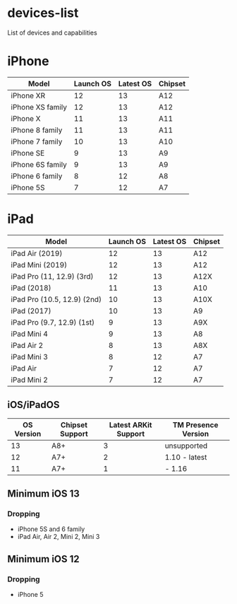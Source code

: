 # devices-list
List of devices and capabilities

# iPhone
| Model | Launch OS | Latest OS | Chipset |
| ----- | --------- | --------- | ------- |
| iPhone XR | 12 | 13 | A12 | 
| iPhone XS family | 12 | 13 | A12 |
| iPhone X | 11 | 13 | A11 |
| iPhone 8 family | 11 | 13 | A11 |
| iPhone 7 family | 10 | 13 | A10 |
| iPhone SE | 9 | 13 | A9 |
| iPhone 6S family | 9 | 13 | A9 |
| iPhone 6 family | 8 | 12 | A8 |
| iPhone 5S | 7 | 12 | A7 |

# iPad
| Model | Launch OS | Latest OS | Chipset |
| ----- | --------- | --------- | ------- |
| iPad Air (2019) | 12 | 13 | A12 | 
| iPad Mini (2019) | 12 | 13 | A12 | 
| iPad Pro (11, 12.9) (3rd) | 12 | 13 | A12X |
| iPad (2018) | 11 | 13 | A10 |
| iPad Pro (10.5, 12.9) (2nd) | 10 | 13 | A10X | 
| iPad (2017) | 10 | 13 | A9 |
| iPad Pro (9.7, 12.9) (1st) | 9 | 13 | A9X | 
| iPad Mini 4 | 9 | 13 | A8 | 
| iPad Air 2 | 8 | 13 | A8X |
| iPad Mini 3 | 8 | 12 | A7 |
| iPad Air | 7 | 12 | A7 |
| iPad Mini 2 | 7 | 12 | A7 |


## iOS/iPadOS
| OS Version | Chipset Support | Latest ARKit Support | TM Presence Version |
| - | - | - | - |
| 13 | A8+ | 3 | unsupported |
| 12 | A7+ | 2 | 1.10 - latest |
| 11 | A7+ | 1 | - 1.16 |

## Minimum iOS 13
### Dropping 
- iPhone 5S and 6 family
- iPad Air, Air 2, Mini 2, Mini 3

## Minimum iOS 12
### Dropping
- iPhone 5
